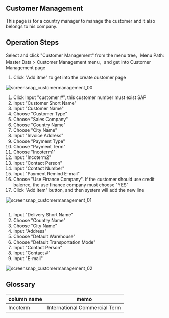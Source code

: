## Customer Management

This page is for a country manager to manage the customer and it also belongs to his company.

## Operation Steps
Select and click "Customer Management" from the menu tree，Menu Path: Master Data > Customer Management menu，and get into Customer Management page

1. Click "Add itme" to get into the create customer page

![screensnap_customermanagement_00](https://github.com/grantpanda/gitbook_ArbeitBuch/raw/master/.gitbook/assets/screensnap_customermanagement_00.jpg)

1. Click Input "customer #", this customer number must exist SAP
2. Input "Customer Short Name"
3. Input "Customer Name"
4. Choose "Customer Type"
5. Choose "Sales Company"
6. Choose "Country Name"
7. Choose "City Name"
8. Input "Invoice Address"
9. Choose "Payment Type"
10. Choose "Payment Term"
11. Choose "Incoterm1"
12. Input "Incoterm2"
13. Input "Contact Person"
14. Input "Contact Number"
15. Input "Payment Remind E-mail"
16. Choose "Use Finance Company". If the customer should use credit balence, the use finance company must choose "YES"
17. Click "Add item" button, and then system will add the new line

![screensnap_customermanagement_01](https://github.com/grantpanda/gitbook_ArbeitBuch/raw/master/.gitbook/assets/screensnap_customermanagement_01.jpg)

##
1. Input "Delivery Short Name"
2. Choose "Country Name"
3. Choose "City Name"
4. Input "Address"
5. Choose "Default Warehouse"
6. Choose "Default Transportation Mode"
7. Input "Contact Person"
8. Input "Contact #"
9. Input "E-mail"

![screensnap_customermanagement_02](https://github.com/grantpanda/gitbook_ArbeitBuch/raw/master/.gitbook/assets/screensnap_customermanagement_02.jpg)

## Glossary
column name | memo
---|---
Incoterm | International Commercial Term

